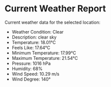# Current Weather Report
Current weather data for the selected location:
- Weather Condition: Clear
- Description: clear sky
- Temperature: 18.01°C
- Feels Like: 17.64°C
- Minimum Temperature: 17.99°C
- Maximum Temperature: 21.54°C
- Pressure: 1016 hPa
- Humidity: 68%
- Wind Speed: 10.29 m/s
- Wind Degree: 140°
